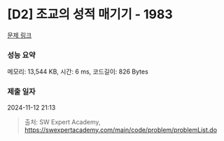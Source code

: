 # [D2] 조교의 성적 매기기 - 1983 

[문제 링크](https://swexpertacademy.com/main/code/problem/problemDetail.do?contestProbId=AV5PwGK6AcIDFAUq) 

### 성능 요약

메모리: 13,544 KB, 시간: 6 ms, 코드길이: 826 Bytes

### 제출 일자

2024-11-12 21:13



> 출처: SW Expert Academy, https://swexpertacademy.com/main/code/problem/problemList.do
